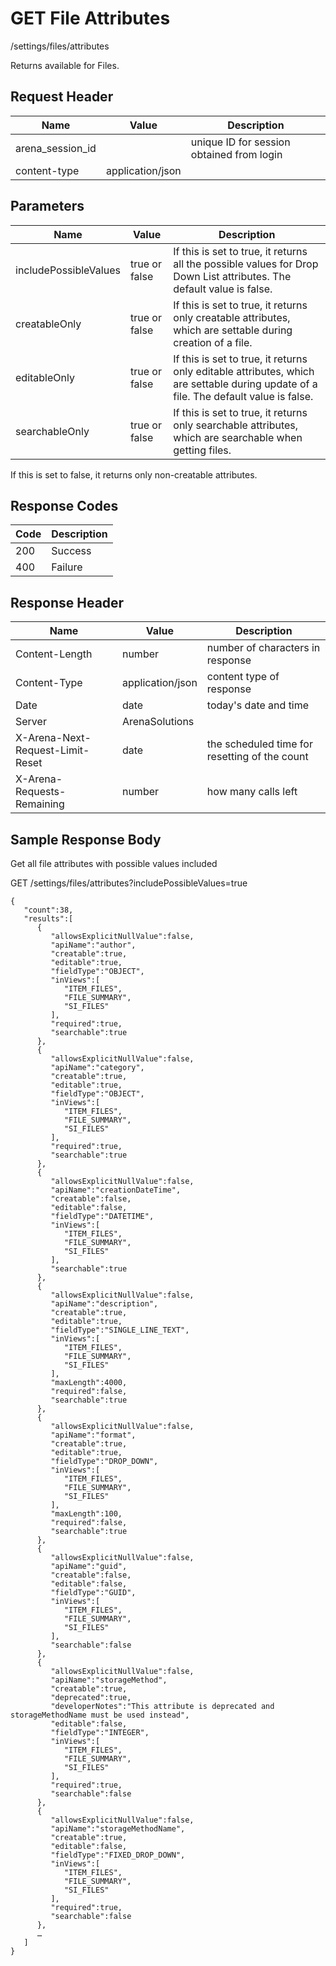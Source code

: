 # GET File Attributes


/settings/files/attributes

Returns   available for Files. 

## Request Header

| Name | Value | Description |
|  --- |  --- |  --- | 
| arena_session_id |   | unique ID for session obtained from login |
| content\-type | application/json |   |

## Parameters

| Name | Value | Description |
|  --- |  --- |  --- | 
| includePossibleValues | true or false | If this is set to true, it returns all the possible values for Drop Down List attributes. The default value is false. |
| creatableOnly | true or false | If this is set to true, it returns only creatable attributes, which are settable during creation of a file. |
| editableOnly | true or false | If this is set to true, it returns only editable attributes, which are settable during update of a file. The default value is false. |
| searchableOnly | true or false | If this is set to true, it returns only searchable attributes, which are searchable when getting files. |

If this is set to false, it returns only non\-creatable attributes.

## Response Codes

| Code | Description |
|  --- |  --- | 
| 200 | Success |
| 400 | Failure |

## Response Header

| Name | Value | Description |
|  --- |  --- |  --- | 
| Content\-Length | number | number of characters in response |
| Content\-Type | application/json | content type of response |
| Date | date | today's date and time |
| Server | ArenaSolutions |   |
| X\-Arena\-Next\-Request\-Limit\-Reset  | date | the scheduled time for resetting of the count |
| X\-Arena\-Requests\-Remaining  | number | how many calls left |

## Sample Response Body
Get all file attributes with possible values included



GET /settings/files/attributes?includePossibleValues=true

```
{  
   "count":38,
   "results":[  
      {  
         "allowsExplicitNullValue":false,
         "apiName":"author",
         "creatable":true,
         "editable":true,
         "fieldType":"OBJECT",
         "inViews":[  
            "ITEM_FILES",
            "FILE_SUMMARY",
            "SI_FILES"
         ],
         "required":true,
         "searchable":true
      },
      {  
         "allowsExplicitNullValue":false,
         "apiName":"category",
         "creatable":true,
         "editable":true,
         "fieldType":"OBJECT",
         "inViews":[  
            "ITEM_FILES",
            "FILE_SUMMARY",
            "SI_FILES"
         ],
         "required":true,
         "searchable":true
      },
      {  
         "allowsExplicitNullValue":false,
         "apiName":"creationDateTime",
         "creatable":false,
         "editable":false,
         "fieldType":"DATETIME",
         "inViews":[  
            "ITEM_FILES",
            "FILE_SUMMARY",
            "SI_FILES"
         ],
         "searchable":true
      },
      {  
         "allowsExplicitNullValue":false,
         "apiName":"description",
         "creatable":true,
         "editable":true,
         "fieldType":"SINGLE_LINE_TEXT",
         "inViews":[  
            "ITEM_FILES",
            "FILE_SUMMARY",
            "SI_FILES"
         ],
         "maxLength":4000,
         "required":false,
         "searchable":true
      },
      {  
         "allowsExplicitNullValue":false,
         "apiName":"format",
         "creatable":true,
         "editable":true,
         "fieldType":"DROP_DOWN",
         "inViews":[  
            "ITEM_FILES",
            "FILE_SUMMARY",
            "SI_FILES"
         ],
         "maxLength":100,
         "required":false,
         "searchable":true
      },
      {  
         "allowsExplicitNullValue":false,
         "apiName":"guid",
         "creatable":false,
         "editable":false,
         "fieldType":"GUID",
         "inViews":[  
            "ITEM_FILES",
            "FILE_SUMMARY",
            "SI_FILES"
         ],
         "searchable":false
      },
      {  
         "allowsExplicitNullValue":false,
         "apiName":"storageMethod",
         "creatable":true,
         "deprecated":true,
         "developerNotes":"This attribute is deprecated and storageMethodName must be used instead",
         "editable":false,
         "fieldType":"INTEGER",
         "inViews":[  
            "ITEM_FILES",
            "FILE_SUMMARY",
            "SI_FILES"
         ],
         "required":true,
         "searchable":false
      },
      {  
         "allowsExplicitNullValue":false,
         "apiName":"storageMethodName",
         "creatable":true,
         "editable":false,
         "fieldType":"FIXED_DROP_DOWN",
         "inViews":[  
            "ITEM_FILES",
            "FILE_SUMMARY",
            "SI_FILES"
         ],
         "required":true,
         "searchable":false
      },
      …
   ]
}
```
